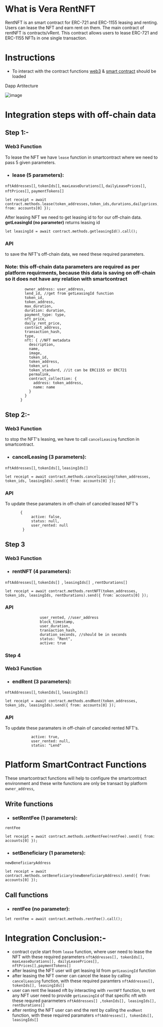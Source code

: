

# What is Vera RentNFT

RentNFT is an smart contract for ERC-721 and ERC-1155 leasing and renting. Users can lease the NFT and earn rent on them. The main contract of rentNFT is contracts/vRent. This contract allows users to lease ERC-721 and ERC-1155 NFTs in one single transaction.

# Instructions
- To interact with the contract functions [web3](https://github.com/ChainSafe/web3.js) & [smart contract](https://www.ibm.com/topics/smart-contracts) should be loaded

Dapp Artitecture 

![image](https://user-images.githubusercontent.com/38735197/162038147-5e18ace0-9fae-437e-b0ec-97dfc1e5cdf6.png)


# Integration steps with off-chain data

## Step 1:-
### Web3 Function
 To lease the NFT we have `lease` function in smartcontract where we need to pass 5 given parameters.
- ### lease (5 parameters):
```nftAddresses[]```,
```tokenIds[]```,
```maxLeaseDurations[]```,
```dailyLeasePrices[]```,
```nftPrices[]```,
```paymentTokens[]```

```
let receipt = await contract.methods.lease(token_addresses,token_ids,durations,dailyprices,nftPrices,paymentTypes).send({ from: accounts[0] });

```
After leasing NFT we need to get leasing id to for our off-chain data.
**getLeasingId (no parameter)** returns leasing id 
```
let leasingId = await contract.methods.getleasingId().call();
```
### API
to save the NFT's off-chain data, we need these required parameters.

 ### Note: this off-chain data parameters are required as per platform requirments, because this data is saving on off-chain so it does not have any relation with smartcontract
 ```  {
          owner_address: user_address,
          lend_id, //get from getLeasingId function 
          token_id,
          token_address,
          max_duration,
          duration: duration,
          payment_type: type,
          nft_price,
          daily_rent_price,
          contract_address,
          transaction_hash,
          type,
          nft: { //NFT metadata
            description,
            name,
            image,
            token_id,
            token_address,
            token_uri
            token_standard, //it can be ERC1155 or ERC721
            permalink,
            contract_collection: {
              address: token_address,
              name: name
            }
          }
        }
```

## Step 2:-

### Web3 Function
to stop the NFT's leasing, we have to call `cancelLeasing` function in smartcontract.

- ### cancelLeasing (3 parameters):
```nftAddresses[]```,
```tokenIds[]```,
```leasingIds[]```
 ```
let receipt = await contract.methods.cancelLeasing(token_addresses, token_ids, leasingIds).send({ from: accounts[0] });
```
### API
To update these paramaters in off-chain of canceled leased NFT's
```
       {
            active: false,
            status: null,
            user_rented: null
        }
```


## Step 3

### Web3 Function

- ### rentNFT (4 parameters):
```nftAddresses[]```,
```tokenIds[] ```,
```leasingIds[] ```,
```rentDurations[] ```
```
let receipt = await contract.methods.rentNFT(token_addresses, token_ids, leasingIds, rentDurations).send({ from: accounts[0] });
```

### API

```
                user_rented, //user_address
                block_timestamp, 
                user_duration,
                transaction_hash,
                duration_seconds, //should be in seconds
                status: "Rent",
                active: true
```
### Step 4

### Web3 Function
- ### endRent (3 parameters):
```nftAddresses[]```,
```tokenIds[]```,
```leasingIds[]```
```
let receipt = await contract.methods.endRent(token_addresses, token_ids, leasingIds).send({ from: accounts[0] });
```
### API
To update these paramaters in off-chain of canceled rented NFT's.

```
            active: true,
            user_rented: null,
            status: "Lend"
```

# Platform SmartContract Functions
These smartcontract functions will help to configure the smartcontract environment and these write functions are only be transact by platform `owner_address`, 

## Write functions

- ### setRentFee (1 parameters):
```rentFee```
```
let receipt = await contract.methods.setRentFee(rentFee).send({ from: accounts[0] });
```

- ### setBeneficiary (1 parameters):
```newBeneficiaryAddress```
```
let receipt = await contract.methods.setBeneficiary(newBeneficiaryAddress).send({ from: accounts[0] });
```

## Call functions

- ### rentFee (no parameter):
```
let rentFee = await contract.methods.rentFee().call();
```


# Integration Conclusion:-

- contract cycle start from ``lease`` function, where user need to lease the NFT with these required parameters  ```nftAddresses[], tokenIds[], maxLeaseDurations[], dailyLeasePrices[], nftPrices[],paymentTokens[]```
- after leasing the NFT user will get leasing Id from ```getLeasingId``` function
- after leasing the NFT owner can cancel the lease by calling ```cancelLeasing``` function, with these required paramters ```nftAddresses[], tokenIds[], leasingIds[]```
- user can rent the leased nft by interacting with ```rentNFT``` function, to rent any NFT user need to provide ```getLeasingId``` of that specific nft with these requred pararmeters ```nftAddresses[] ,tokenIds[], leasingIds[], rentDurations[] ```
- after renting the NFT user can end the rent by calling the ```endRent``` function, with these required paramaters ```nftAddresses[], tokenIds[], leasingIds[]```


